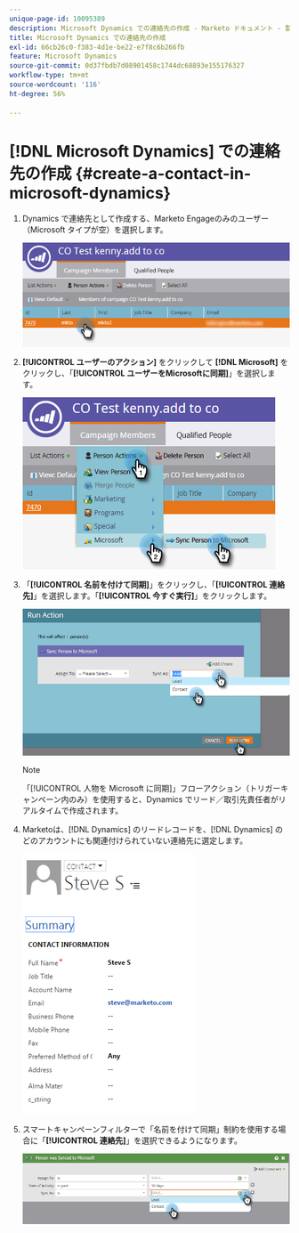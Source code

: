 ```yaml
---
unique-page-id: 10095389
description: Microsoft Dynamics での連絡先の作成 - Marketo ドキュメント - 製品ドキュメント
title: Microsoft Dynamics での連絡先の作成
exl-id: 66cb26c0-f383-4d1e-be22-e7f8c6b266fb
feature: Microsoft Dynamics
source-git-commit: 0d37fbdb7d08901458c1744dc68893e155176327
workflow-type: tm+mt
source-wordcount: '116'
ht-degree: 56%

---
```


# [!DNL Microsoft Dynamics] での連絡先の作成 {#create-a-contact-in-microsoft-dynamics}

1. Dynamics で連絡先として作成する、Marketo Engageのみのユーザー（Microsoft タイプが空）を選択します。

   ![](assets/one.png)

1. **[!UICONTROL ユーザーのアクション]** をクリックして **[!DNL Microsoft]** をクリックし、「**[!UICONTROL ユーザーをMicrosoftに同期]**」を選択します。

   ![](assets/two.png)

1. 「**[!UICONTROL 名前を付けて同期]**」をクリックし、「**[!UICONTROL 連絡先]**」を選択します。「**[!UICONTROL 今すぐ実行]**」をクリックします。

   ![](assets/three.png)

   >[!NOTE]
   >
   >「[!UICONTROL 人物を Microsoft に同期]」フローアクション（トリガーキャンペーン内のみ）を使用すると、Dynamics でリード／取引先責任者がリアルタイムで作成されます。

1. Marketoは、[!DNL Dynamics] のリードレコードを、[!DNL Dynamics] のどのアカウントにも関連付けられていない連絡先に選定します。

   ![](assets/image2015-10-23-9-3a43-3a33.png)

1. スマートキャンペーンフィルターで「名前を付けて同期」制約を使用する場合に「**[!UICONTROL 連絡先]**」を選択できるようになります。

   ![](assets/five.png)
